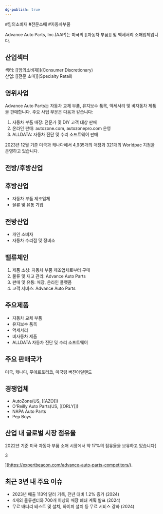 ```yaml
---
dg-publish: true
---
```

#임의소비재 #전문소매 #자동차부품 


Advance Auto Parts, Inc.(AAP)는 미국의 [[자동차 부품]] 및 액세서리 소매업체입니다.

## 산업섹터

섹터: [[임의소비재]](Consumer Discretionary)  
산업: [[전문 소매]](Specialty Retail)

## 영위사업

Advance Auto Parts는 자동차 교체 부품, 유지보수 품목, 액세서리 및 비자동차 제품을 판매합니다. 주요 사업 부문은 다음과 같습니다:

1. 자동차 부품 매장: 전문가 및 DIY 고객 대상 판매
2. 온라인 판매: autozone.com, autozonepro.com 운영
3. ALLDATA: 자동차 진단 및 수리 소프트웨어 판매

2023년 12월 기준 미국과 캐나다에서 4,935개의 매장과 321개의 Worldpac 지점을 운영하고 있습니다.

## 전방/후방산업

## 후방산업

- 자동차 부품 제조업체
- 물류 및 유통 기업

## 전방산업

- 개인 소비자
- 자동차 수리점 및 정비소

## 밸류체인

1. 제품 소싱: 자동차 부품 제조업체로부터 구매
2. 물류 및 재고 관리: Advance Auto Parts
3. 판매 및 유통: 매장, 온라인 플랫폼
4. 고객 서비스: Advance Auto Parts

## 주요제품

- 자동차 교체 부품
- 유지보수 품목
- 액세서리
- 비자동차 제품
- ALLDATA 자동차 진단 및 수리 소프트웨어

## 주요 판매국가

미국, 캐나다, 푸에르토리코, 미국령 버진아일랜드

## 경쟁업체

- AutoZone(US, [[AZO]])
- O'Reilly Auto Parts(US, [[ORLY]])
- NAPA Auto Parts
- Pep Boys

## 산업 내 글로벌 시장 점유율

2022년 기준 미국 자동차 부품 소매 시장에서 약 17%의 점유율을 보유하고 있습니다[

3

](https://expertbeacon.com/advance-auto-parts-competitors/).

## 최근 3년 내 주요 이슈

- 2023년 매출 113억 달러 기록, 전년 대비 1.2% 증가 (2024)
- 4개의 물류센터와 700개 이상의 매장 폐쇄 계획 발표 (2024)
- 무료 배터리 테스트 및 설치, 와이퍼 설치 등 무료 서비스 강화 (2024)